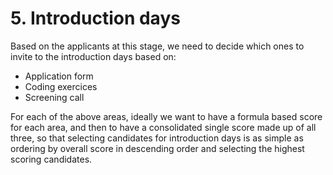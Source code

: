 # 5. Introduction days

Based on the applicants at this stage, we need to decide which ones to invite to the introduction days based on:

- Application form
- Coding exercices
- Screening call

For each of the above areas, ideally we want to have a formula based score for each area, and then to have a consolidated single score made up of all three, so that selecting candidates for introduction days is as simple as ordering by overall score in descending order and selecting the highest scoring candidates.

